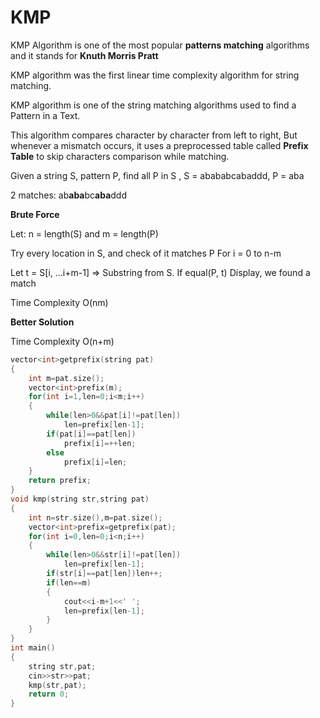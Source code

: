 # KMP 

KMP Algorithm is one of the most popular **patterns matching** algorithms and it stands for **Knuth Morris Pratt**

KMP algorithm was the first linear time complexity algorithm for string matching.

KMP algorithm is one of the string matching algorithms used to find a Pattern in a Text.

This algorithm compares character by character from left to right, But whenever a mismatch occurs, it uses a preprocessed table called **Prefix Table** to skip characters comparison while matching.

Given a string S, pattern P, find all P in S , S = abababcabaddd, P = aba

2 matches: ab**aba**bc**aba**ddd

**Brute Force**

Let: n = length(S) and m = length(P)

Try every location in S, and check of it matches P For i = 0   to   n-m

Let t  = S[i, …i+m-1]	=> Substring from S. If equal(P, t) Display, we found a match

Time Complexity  O(nm)

**Better Solution**

Time Complexity O(n+m)
```cpp
vector<int>getprefix(string pat)
{
    int m=pat.size();
    vector<int>prefix(m);
    for(int i=1,len=0;i<m;i++)
    {
        while(len>0&&pat[i]!=pat[len])
            len=prefix[len-1];
        if(pat[i]==pat[len])
            prefix[i]=++len;
        else
            prefix[i]=len;
    }
    return prefix;
}
void kmp(string str,string pat)
{
    int n=str.size(),m=pat.size();
    vector<int>prefix=getprefix(pat);
    for(int i=0,len=0;i<n;i++)
    {
        while(len>0&&str[i]!=pat[len])
            len=prefix[len-1];
        if(str[i]==pat[len])len++;
        if(len==m)
        {
            cout<<i-m+1<<' ';
            len=prefix[len-1];
        }
    }
}
int main()
{
    string str,pat;
    cin>>str>>pat;
    kmp(str,pat);
    return 0;
}
```
